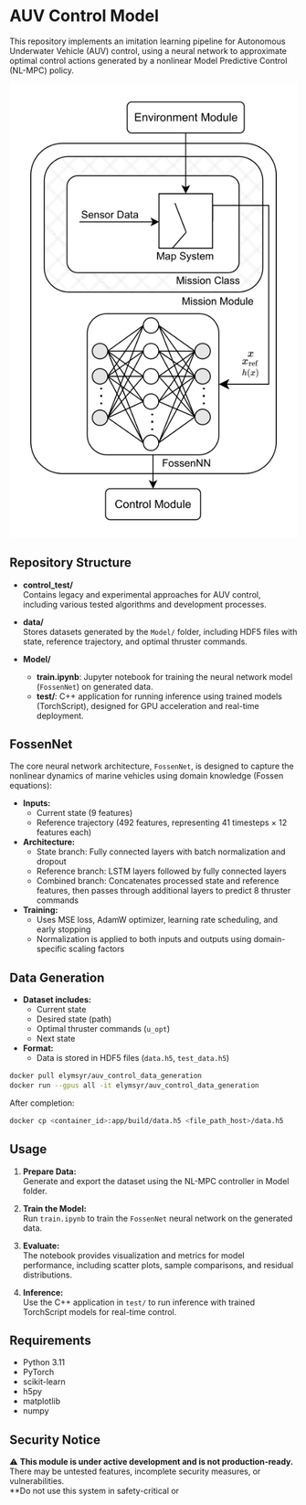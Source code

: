 # AUV Control Model

This repository implements an imitation learning pipeline for Autonomous Underwater Vehicle (AUV) control, using a neural network to approximate optimal control actions generated by a nonlinear Model Predictive Control (NL-MPC) policy.

![FossenNet Architecture](docs/media/fossennn.png)

## Repository Structure

- **control_test/**  
  Contains legacy and experimental approaches for AUV control, including various tested algorithms and development processes.

- **data/**  
  Stores datasets generated by the `Model/` folder, including HDF5 files with state, reference trajectory, and optimal thruster commands.

- **Model/**  
  - **train.ipynb**: Jupyter notebook for training the neural network model (`FossenNet`) on generated data.  
  - **test/**: C++ application for running inference using trained models (TorchScript), designed for GPU acceleration and real-time deployment.

## FossenNet

The core neural network architecture, `FossenNet`, is designed to capture the nonlinear dynamics of marine vehicles using domain knowledge (Fossen equations):

- **Inputs:**  
  - Current state (9 features)  
  - Reference trajectory (492 features, representing 41 timesteps × 12 features each)
- **Architecture:**  
  - State branch: Fully connected layers with batch normalization and dropout  
  - Reference branch: LSTM layers followed by fully connected layers  
  - Combined branch: Concatenates processed state and reference features, then passes through additional layers to predict 8 thruster commands
- **Training:**  
  - Uses MSE loss, AdamW optimizer, learning rate scheduling, and early stopping  
  - Normalization is applied to both inputs and outputs using domain-specific scaling factors

## Data Generation

- **Dataset includes:**  
  - Current state  
  - Desired state (path)  
  - Optimal thruster commands (`u_opt`)  
  - Next state  
- **Format:**  
  - Data is stored in HDF5 files (`data.h5`, `test_data.h5`)

```sh
docker pull elymsyr/auv_control_data_generation
docker run --gpus all -it elymsyr/auv_control_data_generation
```
After completion:
```sh
docker cp <container_id>:app/build/data.h5 <file_path_host>/data.h5
```

## Usage

1. **Prepare Data:**  
   Generate and export the dataset using the NL-MPC controller in Model folder.

2. **Train the Model:**  
   Run `train.ipynb` to train the `FossenNet` neural network on the generated data.

3. **Evaluate:**  
   The notebook provides visualization and metrics for model performance, including scatter plots, sample comparisons, and residual distributions.

4. **Inference:**  
   Use the C++ application in `test/` to run inference with trained TorchScript models for real-time control.

## Requirements

- Python 3.11
- PyTorch
- scikit-learn
- h5py
- matplotlib
- numpy

## Security Notice

⚠️ **This module is under active development and is not production-ready.**  
There may be untested features, incomplete security measures, or vulnerabilities.  
**Do not use this system in safety-critical or
